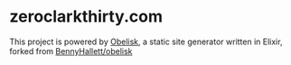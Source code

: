 zeroclarkthirty.com
===

This project is powered by [Obelisk](https://github.com/ckampfe/obelisk), a static site generator written in Elixir, forked from
[BennyHallett/obelisk](https://github.com/BennyHallett/obelisk)

